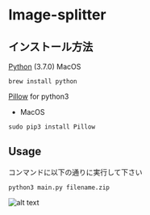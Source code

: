 # Image-splitter

## インストール方法
[Python](https://www.python.org/downloads/) (3.7.0) 
 MacOS
```
brew install python
```
[Pillow](https://pillow.readthedocs.io/en/latest/index.html) for python3 
- MacOS
```
sudo pip3 install Pillow
```

## Usage
コンマンドに以下の通りに実行して下さい
```
python3 main.py filename.zip
```
![alt text](https://sv1.uphinhnhanh.com/images/2018/08/30/Aug-30-201816-52-43.gif)

